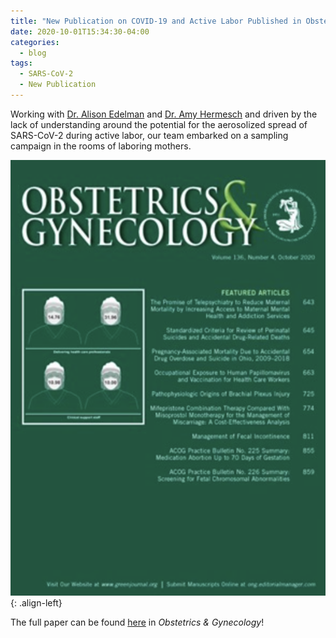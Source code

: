 ```yaml
---
title: "New Publication on COVID-19 and Active Labor Published in Obstetrics & Gynecology!"
date: 2020-10-01T15:34:30-04:00
categories:
  - blog
tags:
  - SARS-CoV-2
  - New Publication
---
```

Working with [Dr. Alison Edelman](https://www.ohsu.edu/providers/alison-edelman-md-mph) and [Dr. Amy Hermesch](https://www.ohsu.edu/providers/amy-hermesch-md-phd) and driven by the lack of understanding around the potential for the aerosolized spread of SARS-CoV-2 during active labor, our team embarked on a sampling campaign in the rooms of laboring mothers.  

![ ](/assets/images/obgyn.jpg){: .align-left}

The full paper can be found [here](https://journals.lww.com/greenjournal/Fulltext/2020/10000/Severe_Acute_Respiratory_Syndrome_Coronavirus_2.27.aspx) in *Obstetrics & Gynecology*!
